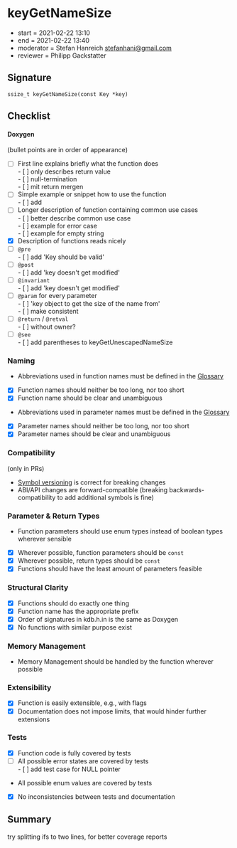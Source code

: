 # keyGetNameSize

- start = 2021-02-22 13:10
- end = 2021-02-22 13:40
- moderator = Stefan Hanreich <stefanhani@gmail.com>
- reviewer = Philipp Gackstatter

## Signature

`ssize_t keyGetNameSize(const Key *key)`

## Checklist

#### Doxygen

(bullet points are in order of appearance)

- [ ] First line explains briefly what the function does  
       - [ ] only describes return value  
       - [ ] null-termination  
       - [ ] mit return mergen
- [ ] Simple example or snippet how to use the function  
       - [ ] add
- [ ] Longer description of function containing common use cases  
       - [ ] better describe common use case  
       - [ ] example for error case  
       - [ ] example for empty string
- [x] Description of functions reads nicely
- [ ] `@pre`  
       - [ ] add 'Key should be valid'
- [ ] `@post`  
       - [ ] add 'key doesn't get modified'
- [ ] `@invariant`  
       - [ ] add 'key doesn't get modified'
- [ ] `@param` for every parameter  
       - [ ] 'key object to get the size of the name from'  
       - [ ] make consistent
- [ ] `@return` / `@retval`  
       - [ ] without owner?
- [ ] `@see`  
       - [ ] add parentheses to keyGetUnescapedNameSize

### Naming

- Abbreviations used in function names must be defined in the
  [Glossary](/doc/help/elektra-glossary.md)
- [x] Function names should neither be too long, nor too short
- [x] Function name should be clear and unambiguous
- Abbreviations used in parameter names must be defined in the
  [Glossary](/doc/help/elektra-glossary.md)
- [x] Parameter names should neither be too long, nor too short
- [x] Parameter names should be clear and unambiguous

### Compatibility

(only in PRs)

- [Symbol versioning](/doc/dev/symbol-versioning.md)
  is correct for breaking changes
- ABI/API changes are forward-compatible (breaking backwards-compatibility
  to add additional symbols is fine)

### Parameter & Return Types

- Function parameters should use enum types instead of boolean types
  wherever sensible
- [x] Wherever possible, function parameters should be `const`
- [x] Wherever possible, return types should be `const`
- [x] Functions should have the least amount of parameters feasible

### Structural Clarity

- [x] Functions should do exactly one thing
- [x] Function name has the appropriate prefix
- [x] Order of signatures in kdb.h.in is the same as Doxygen
- [x] No functions with similar purpose exist

### Memory Management

- Memory Management should be handled by the function wherever possible

### Extensibility

- [x] Function is easily extensible, e.g., with flags
- [x] Documentation does not impose limits, that would hinder further extensions

### Tests

- [x] Function code is fully covered by tests
- [ ] All possible error states are covered by tests  
       - [ ] add test case for NULL pointer
- All possible enum values are covered by tests
- [x] No inconsistencies between tests and documentation

## Summary

try splitting ifs to two lines, for better coverage reports

